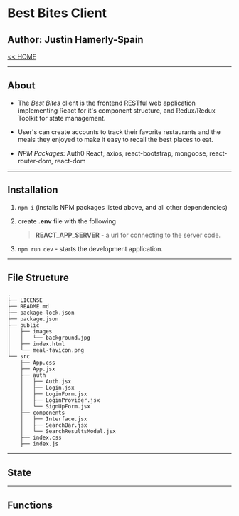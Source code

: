 # Best Bites Client

## Author: Justin Hamerly-Spain

[<< HOME](../README.md)

---

## About

- The *Best Bites* client is the frontend RESTful web application implementing React for it's component structure, and Redux/Redux Toolkit for state management.

- User's can create accounts to track their favorite restaurants and the meals they enjoyed to make it easy to recall the best places to eat.  

- *NPM Packages*: Auth0 React, axios, react-bootstrap, mongoose, react-router-dom, react-dom

---

## Installation

1. `npm i` (installs NPM packages listed above, and all other dependencies)
2. create **.env** file with the following

    > **REACT_APP_SERVER** - a url for connecting to the server code.
    <!-- >
    > **YELP_API_KEY** - an API key Procured from [Yelp Developers](https://www.yelp.com/developers/) -->

3. `npm run dev` - starts the development application.

---

## File Structure

```text
.
├── LICENSE
├── README.md
├── package-lock.json
├── package.json
├── public
│   ├── images
│   │   └── background.jpg
│   ├── index.html
│   └── meal-favicon.png
└── src
    ├── App.css
    ├── App.jsx
    ├── auth
    │   ├── Auth.jsx
    │   ├── Login.jsx
    │   ├── LoginForm.jsx
    │   ├── LoginProvider.jsx
    │   └── SignUpForm.jsx
    ├── components
    │   ├── Interface.jsx
    │   ├── SearchBar.jsx
    │   └── SearchResultsModal.jsx
    ├── index.css
    ├── index.js
```

---

## State

---

## Functions
